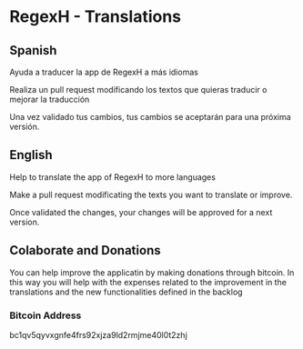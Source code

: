 # RegexH - Translations

## Spanish
Ayuda a traducer la app de RegexH a más idiomas

Realiza un pull request modificando los textos que quieras traducir o mejorar la traducción

Una vez validado tus cambios, tus cambios se aceptarán para una próxima versión.

## English
Help to translate the app of RegexH to more languages

Make a pull request modificating the texts you want to translate or improve.

Once validated the changes, your changes will be approved for a next version.

## Colaborate and Donations

You can help improve the applicatin by making donations through bitcoin. In this way you will help with the expenses related to the improvement in the translations and the new functionalities defined in the backlog

### Bitcoin Address
bc1qv5qyvxgnfe4frs92xjza9ld2rmjme40l0t2zhj
